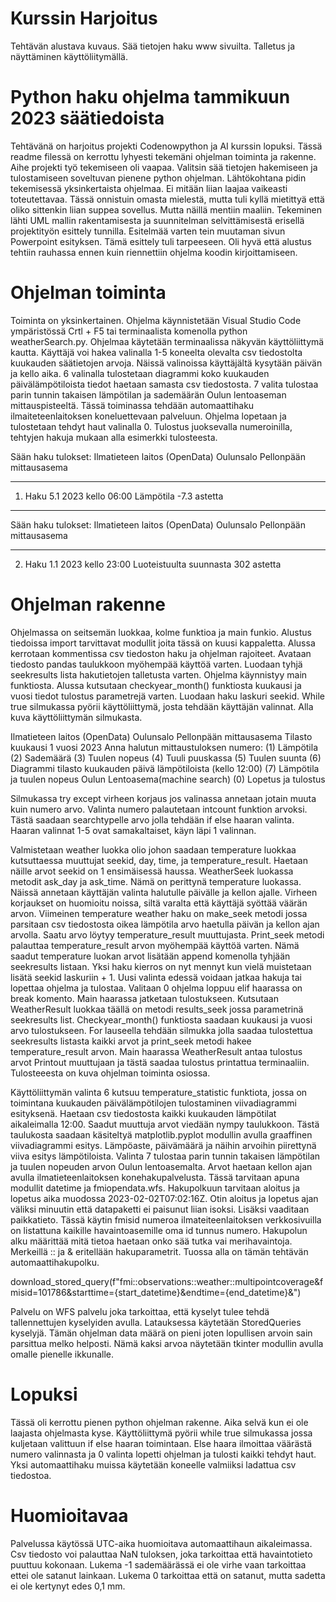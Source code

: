 # Kurssin Harjoitus

Tehtävän alustava kuvaus. Sää tietojen haku www sivuilta. Talletus ja näyttäminen käyttöliitymällä.

# Python haku ohjelma tammikuun 2023 säätiedoista

Tehtävänä on harjoitus projekti Codenowpython ja AI kurssin lopuksi. Tässä readme filessä on kerrottu lyhyesti 
tekemäni ohjelman toiminta ja rakenne. 
Aihe projekti työ tekemiseen oli vaapaa. Valitsin sää tietojen hakemiseen ja tulostamiseen soveltuvan 
pienene python ohjelman. Lähtökohtana pidin tekemisessä yksinkertaista ohjelmaa. Ei mitään liian laajaa 
vaikeasti toteutettavaa. Tässä onnistuin omasta mielestä, mutta tuli kyllä mietittyä että oliko sittenkin 
liian suppea sovellus. Mutta näillä mentiin maaliin. Tekeminen lähti UML mallin rakentamisesta ja suunnitelman 
selvittämisestä erisellä projektityön esittely tunnilla. Esitelmää varten tein muutaman sivun Powerpoint 
esityksen. Tämä esittely tuli tarpeeseen. Oli hyvä että alustus tehtiin rauhassa ennen kuin riennettiin ohjelma 
koodin kirjoittamiseen.

# Ohjelman toiminta

Toiminta on yksinkertainen. Ohjelma käynnistetään Visual Studio Code ympäristössä Crtl + F5 tai terminaalista 
komenolla python weatherSearch.py. Ohjelmaa käytetään terminaalissa näkyvän käyttöliittymä kautta. Käyttäjä voi hakea
valinalla 1-5 koneelta olevalta csv tiedostolta kuukauden säätietojen arvoja. Näissä valinoissa käyttäjältä kysytään
päivän ja kello aika. 6 valinalla tulostetaan diagrammi koko kuukauden päivälämpötiloista tiedot haetaan samasta
csv tiedostosta. 
7 valita tulostaa parin tunnin takaisen lämpötilan ja sademäärän Oulun lentoaseman mittauspisteeltä. Tässä toiminassa 
tehdään automaattihaku ilmaiteteenlaitoksen koneluettevaan palveluun. Ohjelma lopetaan ja tulostetaan tehdyt haut 
valinalla 0. Tulostus juoksevalla numeroinilla, tehtyjen hakuja mukaan alla esimerkki tulosteesta. 

Sään haku tulokset:
Ilmatieteen laitos (OpenData) Oulunsalo Pellonpään mittausasema
***************************************************************
1. Haku 5.1 2023 kello 06:00
Lämpötila -7.3 astetta


*****************************
Sään haku tulokset:
Ilmatieteen laitos (OpenData) Oulunsalo Pellonpään mittausasema
***************************************************************
2. Haku 1.1 2023 kello 23:00
Luoteistuulta suunnasta 302 astetta

# Ohjelman rakenne

Ohjelmassa on seitsemän luokkaa, kolme funktioa ja main funkio. Alustus tiedoissa import tarvittavat modullit joita tässä 
on kuusi kappaletta. Alussa kerrotaan kommentissa csv tiedoston haku ja ohjelman rajoiteet. Avataan tiedosto 
pandas taulukkoon myöhempää käyttöä varten. Luodaan tyhjä seekresults lista hakutietojen talletusta varten. 
Ohjelma käynnistyy main funktiosta. Alussa kutsutaan checkyear_month() funktiosta kuukausi ja vuosi tiedot tulostus
parametrejä varten. Luodaan haku laskuri seekid. While true silmukassa pyörii käyttöliittymä, josta tehdään käyttäjän 
valinnat. Alla kuva käyttöliittymän silmukasta. 

Ilmatieteen laitos (OpenData) Oulunsalo Pellonpään mittausasema
Tilasto kuukausi 1 vuosi 2023 
Anna halutun mittaustuloksen numero:
(1) Lämpötila
(2) Sademäärä
(3) Tuulen nopeus
(4) Tuuli puuskassa
(5) Tuulen suunta
(6) Diagrammi tilasto kuukauden päivä lämpötiloista (kello 12:00)
(7) Lämpötila ja tuulen nopeus Oulun Lentoasema(machine search)
(0) Lopetus ja tulostus

Silmukassa try except virheen korjaus jos valinassa annetaan jotain muuta kuin numero arvo. Valinta numero 
palautetaan intcount funktion arvoksi. Tästä saadaan searchtypelle arvo jolla tehdään if else haaran valinta.
Haaran valinnat 1-5 ovat samakaltaiset, käyn läpi 1 valinnan.

Valmistetaan weather luokka olio johon saadaan temperature luokkaa kutsuttaessa muuttujat seekid, day, time, ja 
temperature_result. Haetaan näille arvot seekid on 1 ensimäisessä haussa. WeatherSeek luokassa metodit ask_day 
ja ask_time. Nämä on perittynä temperature luokassa. Näissä annetaan käyttäjän valinta halutulle päivälle ja 
kellon ajalle. Virheen korjaukset on huomioitu noissa, siltä varalta että käyttäjä syöttää väärän arvon. 
Viimeinen temperature weather haku on make_seek metodi jossa parsitaan csv tiedostosta oikea lämpötila arvo haetulla
päivän ja kellon ajan arvolla. Saatu arvo löytyy temperature_result muuttujasta. Print_seek metodi palauttaa
temperature_result arvon myöhempää käyttöä varten. Nämä saadut temperature luokan arvot lisätään append komenolla 
tyhjään seekresults listaan. Yksi haku kierros on nyt mennyt kun vielä muistetaan lisätä seekid laskuriin + 1. 
Uusi valinta edessä voidaan jatkaa hakuja tai lopettaa ohjelma ja tulostaa. 
Valitaan 0 ohjelma loppuu elif haarassa on break komento. Main haarassa jatketaan tulostukseen. Kutsutaan WeatherResult 
luokkaa täällä on metodi results_seek jossa parametrinä seekresults list. Checkyear_month() funktiosta saadaan 
kuukausi ja vuosi arvo tulostukseen. For lauseella tehdään silmukka jolla saadaa tulostettua seekresults listasta kaikki
arvot ja print_seek metodi hakee temperature_result arvon. Main haarassa WeatherResult antaa tulostus arvot Printout 
muuttujaan ja tästä saadaa tulostus printattua terminaaliin. Tulosteeesta on kuva ohjelman toiminta osiossa. 

Käyttöliittymän valinta 6 kutsuu temperature_statistic funktiota, jossa on toimintana kuukauden päivälämpötilojen 
tulostaminen viivadiagrammi esityksenä. Haetaan csv tiedostosta kaikki kuukauden lämpötilat aikaleimalla 12:00. 
Saadut muuttuja arvot viedään nympy taulukkoon. Tästä taulukosta saadaan käsiteltyä matplotlib.pyplot modullin avulla
graaffinen viivadiagrammi esitys. Lämpöaste, päivämäärä ja näihin arvoihin piirettynä viiva esitys lämpötiloista.
Valinta 7 tulostaa parin tunnin takaisen lämpötilan ja tuulen nopeuden arvon Oulun lentoasemalta. Arvot haetaan kellon 
ajan avulla ilmatieteenlaitoksen konehakupalvelusta. Tässä tarvitaan apuna modullit datetime ja fmiopendata.wfs. 
Hakupolkuun tarvitaan aloitus ja lopetus aika muodossa 2023-02-02T07:02:16Z. Otin aloitus ja lopetus ajan väliksi 
minuutin että datapaketti ei paisunut liian isoksi. Lisäksi vaaditaan paikkatieto. Tässä käytin fmisid numeroa 
ilmateiteenlaitoksen verkkosivuilla on listattuna kaikille havaintoasemille oma id tunnus numero. Hakupolun alku määrittää 
mitä tietoa haetaan onko sää tutka vai merihavaintoja. Merkeillä :: ja & eritellään hakuparametrit. Tuossa alla on 
tämän tehtävän automaattihakupolku. 

download_stored_query(f"fmi::observations::weather::multipointcoverage&fmisid=101786&starttime={start_datetime}&endtime={end_datetime}&")

Palvelu on WFS palvelu joka tarkoittaa, että kyselyt tulee tehdä tallennettujen kyselyiden avulla. Latauksessa käytetään 
StoredQueries kyselyjä. Tämän ohjelman data määrä on pieni joten lopullisen arvoin sain parsittua melko helposti. Nämä kaksi 
arvoa näytetään tkinter modullin avulla omalle pienelle ikkunalle. 

# Lopuksi 

Tässä oli kerrottu pienen python ohjelman rakenne. Aika selvä kun ei ole laajasta ohjelmasta kyse. Käyttöliittymä pyörii 
while true silmukassa jossa kuljetaan valittuun if else haaran toimintaan. Else haara ilmoittaa väärästä numero valinnasta
ja 0 valinta lopetti ohjelman ja tulosti kaikki tehdyt haut. Yksi automaattihaku muissa käytetään koneelle valmiiksi ladattua 
csv tiedostoa.   

# Huomioitavaa

Palvelussa käytössä UTC-aika huomioitava automaattihaun aikaleimassa. Csv tiedosto voi palauttaa NaN tuloksen, 
joka tarkoittaa että havaintotieto puuttuu kokonaan. Lukema -1 sademäärässä ei ole virhe vaan tarkoittaa ettei 
ole satanut lainkaan. Lukema 0 tarkoittaa että on satanut, mutta sadetta ei ole kertynyt edes 0,1 mm.









